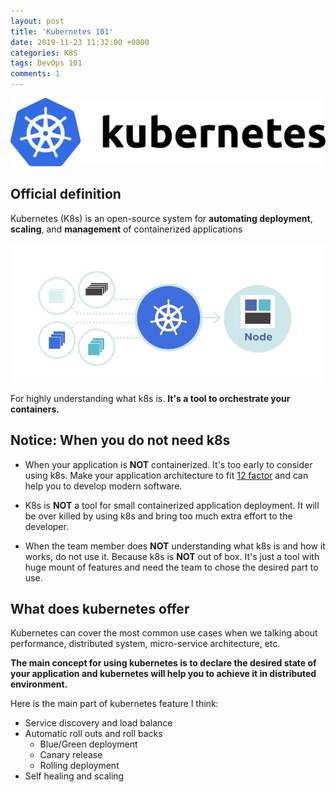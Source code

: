 ```yaml
---
layout: post
title: 'Kubernetes 101'
date: 2019-11-23 11:32:00 +0800
categories: K8S
tags: DevOps 101
comments: 1
---
```


![kubernetes](/assets/res/kubernetes-horizontal-color.png)

## Official definition

Kubernetes (K8s) is an open-source system for **automating deployment**, **scaling**, and **management** of containerized applications

![k8s flower](/assets/res/k8s-flower.jpg)

For highly understanding what k8s is. **It's a tool to orchestrate your containers.**

## Notice: When you do not need k8s

- When your application is **NOT** containerized. It's too early to consider using k8s. Make your application architecture to fit [12 factor](https://12factor.net/) and can help you to develop modern software.

- K8s is **NOT** a tool for small containerized application deployment. It will be over killed by using k8s and bring too much extra effort to the developer.

- When the team member does **NOT** understanding what k8s is and how it works, do not use it. Because k8s is **NOT** out of box. It's just a tool with huge mount of features and need the team to chose the desired part to use.

## What does kubernetes offer

Kubernetes can cover the most common use cases when we talking about performance, distributed system, micro-service architecture, etc.

**The main concept for using kubernetes is to declare the desired state of your application and kubernetes will help you to achieve it in distributed environment.**

Here is the main part of kubernetes feature I think:

- Service discovery and load balance
- Automatic roll outs and roll backs
  - Blue/Green deployment
  - Canary release
  - Rolling deployment
- Self healing and scaling
